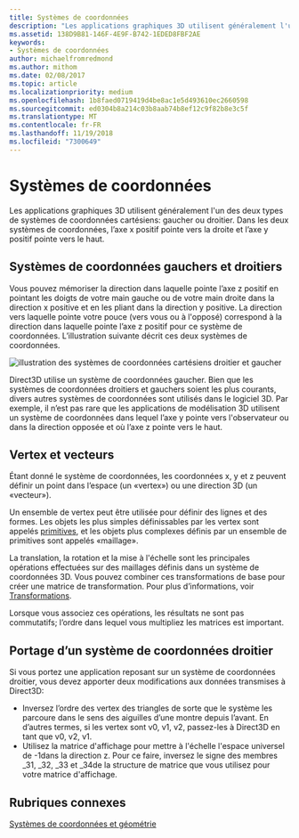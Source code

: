 ```yaml
---
title: Systèmes de coordonnées
description: "Les applications graphiques 3D utilisent généralement l'un des deux types de systèmes de coordonnées cartésiens: gaucher ou droitier. Dans les deux systèmes de coordonnées, l’axe x positif pointe vers la droite et l’axe y positif pointe vers le haut."
ms.assetid: 138D9B81-146F-4E9F-B742-1EDED8FBF2AE
keywords:
- Systèmes de coordonnées
author: michaelfromredmond
ms.author: mithom
ms.date: 02/08/2017
ms.topic: article
ms.localizationpriority: medium
ms.openlocfilehash: 1b8faed0719419d4be8ac1e5d493610ec2660598
ms.sourcegitcommit: ed0304b8a214c03b8aab74b8ef12c9f82b8e3c5f
ms.translationtype: MT
ms.contentlocale: fr-FR
ms.lasthandoff: 11/19/2018
ms.locfileid: "7300649"
---
```

# <a name="coordinate-systems"></a>Systèmes de coordonnées


Les applications graphiques 3D utilisent généralement l'un des deux types de systèmes de coordonnées cartésiens: gaucher ou droitier. Dans les deux systèmes de coordonnées, l’axe x positif pointe vers la droite et l’axe y positif pointe vers le haut.

## <a name="span-idleftandrighthandedcoordinatesspanspan-idleftandrighthandedcoordinatesspanspan-idleftandrighthandedcoordinatesspanleft-and-right-handed-coordinates"></a><span id="Left_and_right_handed_coordinates"></span><span id="left_and_right_handed_coordinates"></span><span id="LEFT_AND_RIGHT_HANDED_COORDINATES"></span>Systèmes de coordonnées gauchers et droitiers


Vous pouvez mémoriser la direction dans laquelle pointe l’axe z positif en pointant les doigts de votre main gauche ou de votre main droite dans la direction x positive et en les pliant dans la direction y positive. La direction vers laquelle pointe votre pouce (vers vous ou à l'opposé) correspond à la direction dans laquelle pointe l’axe z positif pour ce système de coordonnées. L’illustration suivante décrit ces deux systèmes de coordonnées.

![illustration des systèmes de coordonnées cartésiens droitier et gaucher](images/leftrght.png)

Direct3D utilise un système de coordonnées gaucher. Bien que les systèmes de coordonnées droitiers et gauchers soient les plus courants, divers autres systèmes de coordonnées sont utilisés dans le logiciel 3D. Par exemple, il n’est pas rare que les applications de modélisation 3D utilisent un système de coordonnées dans lequel l’axe y pointe vers l'observateur ou dans la direction opposée et où l’axe z pointe vers le haut.

## <a name="span-idverticesandvectorsspanspan-idverticesandvectorsspanspan-idverticesandvectorsspanvertices-and-vectors"></a><span id="Vertices_and_vectors"></span><span id="vertices_and_vectors"></span><span id="VERTICES_AND_VECTORS"></span>Vertex et vecteurs


Étant donné le système de coordonnées, les coordonnées x, y et z peuvent définir un point dans l’espace (un «vertex») ou une direction 3D (un «vecteur»).

Un ensemble de vertex peut être utilisée pour définir des lignes et des formes. Les objets les plus simples définissables par les vertex sont appelés [primitives](primitives.md), et les objets plus complexes définis par un ensemble de primitives sont appelés «maillage».

La translation, la rotation et la mise à l'échelle sont les principales opérations effectuées sur des maillages définis dans un système de coordonnées 3D. Vous pouvez combiner ces transformations de base pour créer une matrice de transformation. Pour plus d’informations, voir [Transformations](transforms.md).

Lorsque vous associez ces opérations, les résultats ne sont pas commutatifs; l’ordre dans lequel vous multipliez les matrices est important.

## <a name="span-idportingfromaright-handedcoordinatesystemspanspan-idportingfromaright-handedcoordinatesystemspanspan-idportingfromaright-handedcoordinatesystemspanporting-from-a-right-handed-coordinate-system"></a><span id="Porting_from_a_right-handed_coordinate_system"></span><span id="porting_from_a_right-handed_coordinate_system"></span><span id="PORTING_FROM_A_RIGHT-HANDED_COORDINATE_SYSTEM"></span>Portage d’un système de coordonnées droitier


Si vous portez une application reposant sur un système de coordonnées droitier, vous devez apporter deux modifications aux données transmises à Direct3D:

-   Inversez l’ordre des vertex des triangles de sorte que le système les parcoure dans le sens des aiguilles d’une montre depuis l’avant. En d’autres termes, si les vertex sont v0, v1, v2, passez-les à Direct3D en tant que v0, v2, v1.
-   Utilisez la matrice d'affichage pour mettre à l'échelle l'espace universel de -1dans la direction z. Pour ce faire, inversez le signe des membres \_31, \_32, \_33 et \_34de la structure de matrice que vous utilisez pour votre matrice d'affichage.

## <a name="span-idrelated-topicsspanrelated-topics"></a><span id="related-topics"></span>Rubriques connexes


[Systèmes de coordonnées et géométrie](coordinate-systems-and-geometry.md)

 

 





